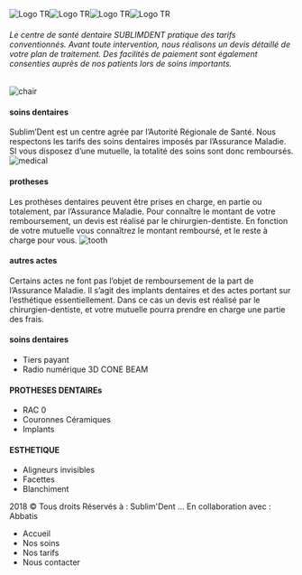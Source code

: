 ![Logo TR](https://sublimdent.com/wp-content/uploads/2015/11/Logo-TR.png)![Logo TR](https://sublimdent.com/wp-content/uploads/2015/11/Logo-TR.png)![Logo TR](https://sublimdent.com/wp-content/uploads/2015/11/Logo-TR.png)![Logo TR](https://sublimdent.com/wp-content/uploads/2015/11/Logo-TR.png)
###### Le centre de santé dentaire SUBLIMDENT pratique des tarifs conventionnés. Avant toute intervention, nous réalisons un devis détaillé de votre plan de traitement. Des facilités de paiement sont également consenties auprès de nos patients lors de soins importants.
![chair](http://sublimdent.com/wp-content/uploads/2018/02/chair.png)
#### soins dentaires
Sublim’Dent est un centre agrée par l’Autorité Régionale de Santé. Nous respectons les tarifs des soins dentaires imposés par l’Assurance Maladie. SI vous disposez d’une mutuelle, la totalité des soins sont donc remboursés.
![medical](http://sublimdent.com/wp-content/uploads/2018/02/medical.png)
#### protheses
Les prothèses dentaires peuvent être prises en charge, en partie ou totalement, par l’Assurance Maladie. Pour connaître le montant de votre remboursement, un devis est réalisé par le chirurgien-dentiste. En fonction de votre mutuelle vous connaîtrez le montant remboursé, et le reste à charge pour vous.
![tooth](http://sublimdent.com/wp-content/uploads/2018/02/tooth.png)
#### autres actes
Certains actes ne font pas l’objet de remboursement de la part de l’Assurance Maladie. Il s’agit des implants dentaires et des actes portant sur l’esthétique essentiellement. Dans ce cas un devis est réalisé par le chirurgien-dentiste, et votre mutuelle pourra prendre en charge une partie des frais.
#### soins dentaires
  * Tiers payant
  * Radio numérique 3D CONE BEAM


#### PROTHESES DENTAIREs
  * RAC 0
  * Couronnes Céramiques
  * Implants


#### ESTHETIQUE
  * Aligneurs invisibles
  * Facettes
  * Blanchiment


2018 © Tous droits Réservés à :  Sublim'Dent ... En collaboration avec :  Abbatis 
  * Accueil
  * Nos soins
  * Nos tarifs
  * Nous contacter


